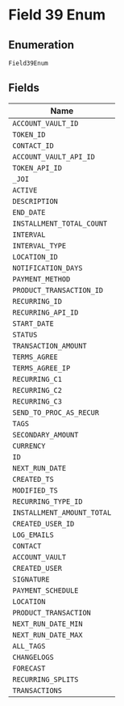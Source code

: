 
# Field 39 Enum

## Enumeration

`Field39Enum`

## Fields

| Name |
|  --- |
| `ACCOUNT_VAULT_ID` |
| `TOKEN_ID` |
| `CONTACT_ID` |
| `ACCOUNT_VAULT_API_ID` |
| `TOKEN_API_ID` |
| `_JOI` |
| `ACTIVE` |
| `DESCRIPTION` |
| `END_DATE` |
| `INSTALLMENT_TOTAL_COUNT` |
| `INTERVAL` |
| `INTERVAL_TYPE` |
| `LOCATION_ID` |
| `NOTIFICATION_DAYS` |
| `PAYMENT_METHOD` |
| `PRODUCT_TRANSACTION_ID` |
| `RECURRING_ID` |
| `RECURRING_API_ID` |
| `START_DATE` |
| `STATUS` |
| `TRANSACTION_AMOUNT` |
| `TERMS_AGREE` |
| `TERMS_AGREE_IP` |
| `RECURRING_C1` |
| `RECURRING_C2` |
| `RECURRING_C3` |
| `SEND_TO_PROC_AS_RECUR` |
| `TAGS` |
| `SECONDARY_AMOUNT` |
| `CURRENCY` |
| `ID` |
| `NEXT_RUN_DATE` |
| `CREATED_TS` |
| `MODIFIED_TS` |
| `RECURRING_TYPE_ID` |
| `INSTALLMENT_AMOUNT_TOTAL` |
| `CREATED_USER_ID` |
| `LOG_EMAILS` |
| `CONTACT` |
| `ACCOUNT_VAULT` |
| `CREATED_USER` |
| `SIGNATURE` |
| `PAYMENT_SCHEDULE` |
| `LOCATION` |
| `PRODUCT_TRANSACTION` |
| `NEXT_RUN_DATE_MIN` |
| `NEXT_RUN_DATE_MAX` |
| `ALL_TAGS` |
| `CHANGELOGS` |
| `FORECAST` |
| `RECURRING_SPLITS` |
| `TRANSACTIONS` |

